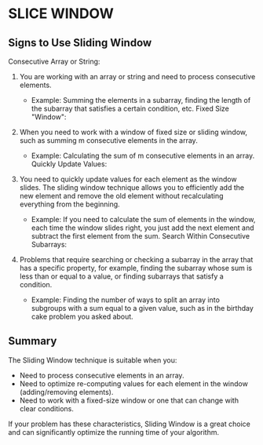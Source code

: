 # SLICE WINDOW

## Signs to Use Sliding Window
Consecutive Array or String:

1. You are working with an array or string and need to process consecutive elements.
    - Example: Summing the elements in a subarray, finding the length of the subarray that satisfies a certain condition, etc.
Fixed Size "Window":

2. When you need to work with a window of fixed size or sliding window, such as summing m consecutive elements in the array.
    - Example: Calculating the sum of m consecutive elements in an array.
Quickly Update Values:

3. You need to quickly update values for each element as the window slides. The sliding window technique allows you to efficiently add the new element and remove the old element without recalculating everything from the beginning.
    - Example: If you need to calculate the sum of elements in the window, each time the window slides right, you just add the next element and subtract the first element from the sum.
Search Within Consecutive Subarrays:

4. Problems that require searching or checking a subarray in the array that has a specific property, for example, finding the subarray whose sum is less than or equal to a value, or finding subarrays that satisfy a condition.
    - Example: Finding the number of ways to split an array into subgroups with a sum equal to a given value, such as in the birthday cake problem you asked about.


## Summary
The Sliding Window technique is suitable when you:

- Need to process consecutive elements in an array.
- Need to optimize re-computing values for each element in the window (adding/removing elements).
- Need to work with a fixed-size window or one that can change with clear conditions.<br>

If your problem has these characteristics, Sliding Window is a great choice and can significantly optimize the running time of your algorithm.